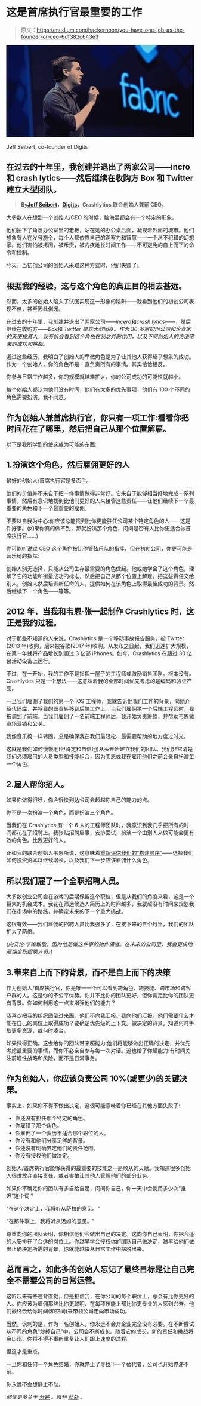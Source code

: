 # 这是首席执行官最重要的工作

> 原文：<https://medium.com/hackernoon/you-have-one-job-as-the-founder-or-ceo-6df382c643e3>

![](img/e5a36f4d3396b17a64f38f2af8e45a29.png)

Jeff Seibert, co-founder of Digits

## 在过去的十年里，我创建并退出了两家公司——incro 和 crash lytics——然后继续在收购方 Box 和 Twitter 建立大型团队。

> **By**[**Jeff Seibert**](https://www.linkedin.com/in/jseibert/)**，**[**Digits**](https://www.digits.com/)**，Crashlytics 联合创始人兼前 CEO。**

大多数人在想到一个创始人/CEO 的时候，脑海里都会有一个特定的形象。

他们拍下了角落办公室里的老板，站在她的办公桌后面，凝视着外面的城市。他们想象有人在发号施令，每个人都依靠自己的洞察力和智慧——一个从不犯错的幻想家。他们害怕被拷问，被斥责，被内疚地长时间工作——不可避免的自上而下的命令和控制。

今天，当初创公司的创始人采取这种方式时，他们失败了。

## 根据我的经验，这与这个角色的真正目的相去甚远。

然而，太多的创始人陷入了试图实现这一形象的陷阱——我看到他们的初创公司表现不佳，甚至因此倒闭。

在过去的十年里，我创建并退出了两家公司——*incero*和*crash lytics——*，然后继续在收购方——*Box*和 *Twitter 建立大型团队。作为 30 多家初创公司和企业家的天使投资人，我有机会看到这个角色在我之外的作用，以及不同创始人的方法带来的成功和挑战。*

通过这些经历，我明白了创始人的卑微角色是为了让其他人获得超乎想象的成功。作为一个创始人，你的角色不是一直负责所有的事情。其实恰恰相反。

你参与日常工作越多，你的规模就越难扩大，你的公司成功的可能性就越小。

每个创始人都认为他们没有时间，他们有太多的优先事项，他们有 100 个不同的角色需要扮演。我不同意。

## 作为创始人兼首席执行官，你只有一项工作:看看你把时间花在了哪里，然后把自己从那个位置解雇。

以下是我所学到的使这成为可能的东西:

## 1.扮演这个角色，然后雇佣更好的人

最好的创始人/首席执行官是多面手。

他们的价值并不来自于把一件事情做得非常好。它来自于能够相当好地完成一系列事情，然后有意识地找到比他们更好的人来接管这些责任——让他们继续下一个最重要的角色和下一个最重要的雇佣。

不要以自我为中心:你应该总能找到比你更能胜任公司某个特定角色的人——这是件好事。(如果你真的做不到，那就扮演那个角色，问问是否有人比你更适合做首席执行官……)

你可能听说过 CEO 这个角色被比作管弦乐队的指挥，但在初创公司，你更可能是音乐椅的指挥:

创始人别无选择，只能从公司生存最需要的角色做起。他或她学会了这个角色，理解了它的功能和衡量成功的标准，然后把自己从那个位置上解雇，把这些责任交给别人。创始人然后培训新任命的人，提供如何在该角色上取得最佳成功的背景，然后继续下一个角色——等等。

## 2012 年，当我和韦恩·张一起制作 Crashlytics 时，这正是我的过程。

对于那些不知道的人来说，Crashlytics 是一个移动事故报告服务，被 Twitter (2013 年)收购，后来被谷歌(2017 年)收购。从发布之日起，我们迅速扩大规模，在第一年就将产品增长到超过 3 亿部 iPhones。如今，Crashlytics 在超过 30 亿台活动设备上运行。

不过，在一开始，我的工作不是指挥一屋子的工程师或激励销售团队。根本没有。Crashlytics 只是一个想法——这意味着我的全部时间优先考虑的是编码和验证产品。

一旦我们雇佣了我们的第一个 iOS 工程师，我就告诉他我们工作的背景，向他介绍代码库，并将我的职责转移到后端工作上。当我们雇佣第一个后端工程师时，我被调到了前端。当我们雇佣了一名前端工程师后，我开始负责筹款，并帮助韦恩做市场营销和公关。

我像音乐椅一样转圈，总是确保我在我们最轻松、最需要帮助的地方度过时光。

这就是我们如何慢慢地(但肯定和自信地)从头开始建立我们的团队。我们非常清楚我们必须雇用的人员类型和技能组合，因为韦恩或我在雇用他们之前会亲自扮演每一个角色。

## 2.雇人帮你招人。

如果你做得很好，你会很快到达公司会超越你自己的能力的点。

你不是一次扮演一个角色，而是扮演三个角色。

当我们在 Crashlytics 有一个 6 人的工程师团队时，我意识到我几乎把所有的时间都花在了招聘上。我张贴招聘启事，安排面试，扮演一个由别人来做可能会更有效的角色。比我更好的人。

正如我的联合创始人韦恩所说，这意味着[重新评估我们的“构建顺序”](https://hackernoon.com/the-build-order-every-startup-should-follow-to-become-successful-635e7ed00fa3)——选择我们如何投资资本以继续增长，以及我们下一步应该雇佣什么角色。

## 所以我们雇了一个全职招聘人员。

大多数创业公司会在游戏的后期保留这个职位，但是从我们的角度来看，这是一个巨大的机会成本。我花在筛选候选人简历上的时间越多，我就越没有时间来规划我们在市场中的路线，并确定未来的下一个重大挑战。

这很有效——我们雇佣的招聘人员比我强多了，在接下来的五个月里，我们的团队扩大了两倍。

*(向艾伦·李维致敬，因为他是做这件事的始作俑者。在未来的公司里，我会更快地雇佣全职招聘人员。)*

## 3.带来自上而下的背景，而不是自上而下的决策

作为创始人/首席执行官，你是唯一一个可以看到跨角色、跨技能、跨市场和跨客户群的人。这是你的不公平优势。你并不比你的团队更好，但你肯定比你的团队更有背景。你如何利用这一点来增强他们的能力？

我喜欢把我的组织图倒过来画。他们不向我汇报。我向他们汇报。他们需要什么才能在自己的岗位上取得成功？要确定优先级的上下文。做决定的背景。知道何时争取更多资源，或何时凑合。

如果做得正确，这会给你的团队带来超能力:他们将能够做出正确的决定，并优先考虑最重要的事情，而你不必亲自参与每一次对话。这也给了你超能力:有时间关注前瞻性战略和风险，而不是日常事务。

## 作为创始人，你应该负责公司 10%(或更少)的关键决策。

事实上，如果你不得不做出决定，这很可能意味着你已经在其他方面失败了:

*   你还没有担任那个特定的角色。
*   你雇错了那个角色。
*   你雇佣了一个资历不适合那个职位的人。
*   你没有和他们分享足够的背景。
*   你还没有明确界定他们的责任范围。
*   你没有授权他们做决定。

创始人/首席执行官能够获得的最重要的技能之一是顺从的天赋。我知道很多创始人很难放弃直接责任，或者害怕让其他人管理他们的部分业务。

如果你不确定你的团队有多自给自足，问问你自己，你一天中会使用多少次“推迟”这个词？

"在这个决定上，我将听从萨拉的意见。"

"在那件事上，我将听从汤姆的意见。"

尊重向你的团队表明，你相信他们会做出自己的决定。这向你自己表明，你把合适的人安排在了合适的岗位上。你越早学会授权你的团队自己做决定，越早给他们做出正确决定所需的背景，你就能越快从日常工作中摆脱出来。

## 总而言之，如此多的创始人忘记了最终目标是让自己完全不需要公司的日常运营。

这听起来有些违背直觉，但是相信我，在你公司的每个职位上，总会有比你更好的人。你应该为雇佣那些比你更聪明、在每项技能上都比你更专业的人感到兴奋。他们最终会给你时间(和空间)来带领公司走向市场成功。

当然，讽刺的是，作为一名创始人，你永远不会对企业完全没有必要。在不断尝试从不同的角色“炒掉自己”中，公司会不断成长。随着它的成长，新的责任和挑战将会出现，你将不得不重新重复让人们跟上速度的过程。

但这才是重点。

一旦你和任何一个角色结婚，你就停止了寻找下一个替代者，公司也开始停滞不前。

你永远不会想静止不动。

*阅读更多关于* [*分钟*](https://www.minutesmagazine.com/) *。原刊* [*此处*](https://hackernoon.com/the-role-of-the-founder-ceo-you-have-one-job-3bbaabceadac?fbclid=IwAR2IUBvXQHaS4TGPaG25ujsZicjvOQbxf6-66x13zem_afZj_yu4giD00Zo) *。*